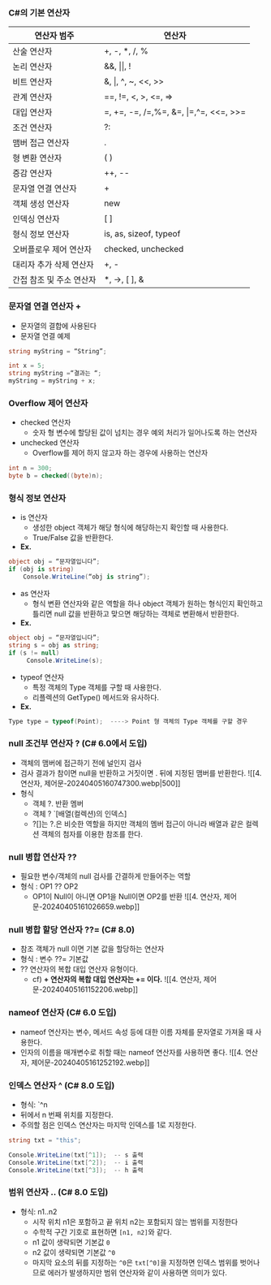 ### C#의 기본 연산자
| 연산자 범주         | 연산자                                    |
| -------------- | -------------------------------------- |
| 산술 연산자         | +, -, *, /, %                          |
| 논리 연산자         | &&, \|\|, !                            |
| 비트 연산자         | &, \|, ^, ~, <<, >>                    |
| 관계 연산자         | ==, !=, <, >, <=, =>                   |
| 대입 연산자         | =, +=, -=, /=,%=, &=, \|=,^=, <<=, >>= |
| 조건 연산자         | ?:                                     |
| 맴버 접근 연산자      | .                                      |
| 형 변환 연산자       | ( )                                    |
| 증감 연산자         | ++, --                                 |
| 문자열 연결 연산자     | +                                      |
| 객체 생성 연산자      | new                                    |
| 인덱싱 연산자        | [ ]                                    |
| 형식 정보 연산자      | is, as, sizeof, typeof                 |
| 오버플로우 제어 연산자   | checked, unchecked                     |
| 대리자 추가 삭제 연산자  | +, -                                   |
| 간접 참조 및 주소 연산자 | *, ->, [ ], &                          |
### 문자열 연결 연산자 +
- 문자열의 결합에 사용된다
- 문자열 연결 예제
```C#
string myString = “String”;

int x = 5;
string myString =“결과는 “;
myString = myString + x;
```
### Overflow 제어 연산자
- checked 연산자
	- 숫자 형 변수에 할당된 값이 넘치는 경우 예외 처리가 일어나도록 하는 연산자
- unchecked 연산자
	- Overflow를 제어 하지 않고자 하는 경우에 사용하는 연산자
```C#
int n = 300;
byte b = checked((byte)n);
```
### 형식 정보 연산자
- is 연산자
	- 생성한 object 객체가 해당 형식에 해당하는지 확인할 때 사용한다.
	- True/False 값을 반환한다.
- **Ex.**
```C#
object obj = “문자열입니다”;
if (obj is string)
    Console.WriteLine(“obj is string”);
```
- as 연산자
	- 형식 변환 연산자와 같은 역할을 하나 object 객체가 원하는 형식인지 확인하고 틀리면 null 값을 반환하고 맞으면 해당하는 객체로 변환해서 반환한다.
- **Ex.**
```C#
object obj = “문자열입니다”;
string s = obj as string;
if (s != null)
     Console.WriteLine(s);
```
- typeof 연산자
	- 특정 객체의 Type 객체를 구할 때 사용한다.
	- 리플렉션의 GetType() 메서드와 유사하다.
- **Ex.**
```C#
Type type = typeof(Point);  ----> Point 형 객체의 Type 객체를 구할 경우
```
### null 조건부 연산자 ? (C# 6.0에서 도입)
- 객체의 맴버에 접근하기 전에 널인지 검사
- 검사 결과가 참이면 null을 반환하고 거짓이면 . 뒤에 지정된 맴버를 반환한다.
![[4. 연산자, 제어문-20240405160747300.webp|500]]
- 형식
	- 객체 ?. 반환 멤버
	- 객체 ? `[배열(컬렉션)의 인덱스]
	- ?[]는 ?.은 비슷한 역할을 하지만 객체의 멤버 접근이 아니라 배열과 같은 컬렉션 객체의 첨자를 이용한 참조를 한다.
### null 병합 연산자 ??
- 필요한 변수/객체의 null 검사를 간결하게 만들어주는 역할
- 형식 : OP1 ?? OP2
	- OP1이 Null이 아니면 OP1을 Null이면 OP2를 반환
![[4. 연산자, 제어문-20240405161026659.webp]]
### null 병합 할당 연산자 ??= (C# 8.0)
- 참조 객체가 null 이면 기본 값을 할당하는 연산자
- 형식 : 변수 ??= 기본값
- ?? 연산자의 복합 대입 연산자 유형이다.
	- cf) **+ 연산자의 복합 대입 연산자는 += 이다.**
![[4. 연산자, 제어문-20240405161152206.webp]]
### nameof 연산자 (C# 6.0 도입)
- nameof 연산자는 변수, 메서드 속성 등에 대한 이름 자체를 문자열로 가져올 때 사용한다.
- 인자의 이름을 매개변수로 취할 때는 nameof 연산자를 사용하면 좋다.
![[4. 연산자, 제어문-20240405161252192.webp]]
### 인덱스 연산자 ^ (C# 8.0 도입)
- 형식: `^n
- 뒤에서 n 번째 위치를 지정한다.
- 주의할 점은 인덱스 연산자는 마지막 인덱스를 1로 지정한다.
```C#
string txt = "this";

Console.WriteLine(txt[^1]);  -- s 출력
Console.WriteLine(txt[^2]);  -- i 출력
Console.WriteLine(txt[^3]);  -- h 출력
```
### 범위 연산자 .. (C# 8.0 도입)
- 형식: n1..n2
	- 시작 위치 n1은 포함하고 끝 위치 n2는 포함되지 않는 범위를 지정한다
	- 수학적 구간 기호로 표현하면 `[n1, n2]`와 같다.
	- n1 값이 생략되면 기본값 `0`
	- n2 값이 생략되면 기본값 `^0`
	- 마지막 요소의 뒤를 지정하는 `^0`은 `txt[^0]`을 지정하면 인덱스 범위를 벗어나므로 에러가 발생하지만 범위 연산자와 같이 사용하면 의미가 있다.